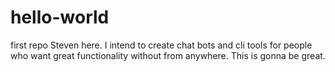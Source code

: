 # hello-world
first repo
Steven here. I intend to create chat bots and cli tools for people who want great functionality without from anywhere.
This is gonna be great.

